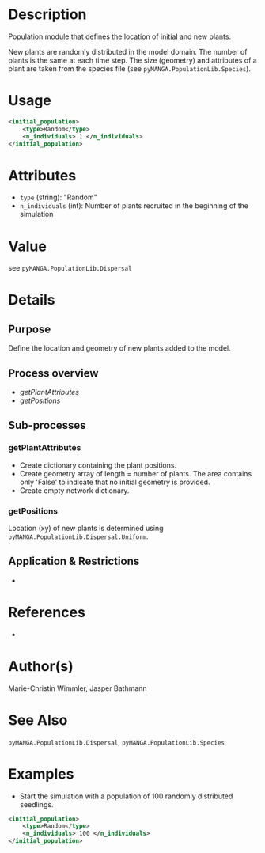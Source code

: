 # Description

Population module that defines the location of initial and new plants.

New plants are randomly distributed in the model domain.
The number of plants is the same at each time step.
The size (geometry) and attributes of a plant are taken from the species file (see ``pyMANGA.PopulationLib.Species``).

# Usage

```xml
<initial_population>
    <type>Random</type>
    <n_individuals> 1 </n_individuals>
</initial_population>
```

# Attributes

- ``type`` (string): "Random"
- ``n_individuals`` (int): Number of plants recruited in the beginning of the simulation

# Value

see ``pyMANGA.PopulationLib.Dispersal``

# Details
## Purpose

Define the location and geometry of new plants added to the model.

## Process overview

- _getPlantAttributes_
- _getPositions_

## Sub-processes
### getPlantAttributes

- Create dictionary containing the plant positions.
- Create geometry array of length = number of plants. The area contains only 'False' to indicate that no initial geometry is provided.
- Create empty network dictionary.

### getPositions

Location (xy) of new plants is determined using ``pyMANGA.PopulationLib.Dispersal.Uniform``.



## Application & Restrictions

-

# References

-

# Author(s)

Marie-Christin Wimmler, Jasper Bathmann


# See Also

``pyMANGA.PopulationLib.Dispersal``,
``pyMANGA.PopulationLib.Species``

# Examples

- Start the simulation with a population of 100 randomly distributed seedlings.

````xml
<initial_population>
    <type>Random</type>
    <n_individuals> 100 </n_individuals>
</initial_population>
````

